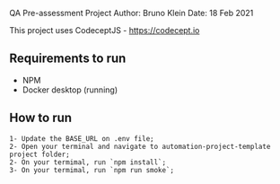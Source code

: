QA Pre-assessment Project
Author: Bruno Klein
Date: 18 Feb 2021

This project uses CodeceptJS - https://codecept.io

## Requirements to run

- NPM
- Docker desktop (running)

## How to run

    1- Update the BASE_URL on .env file;
    2- Open your terminal and navigate to automation-project-template project folder;
    2- On your termimal, run `npm install`; 
    3- On your termimal, run `npm run smoke`;
